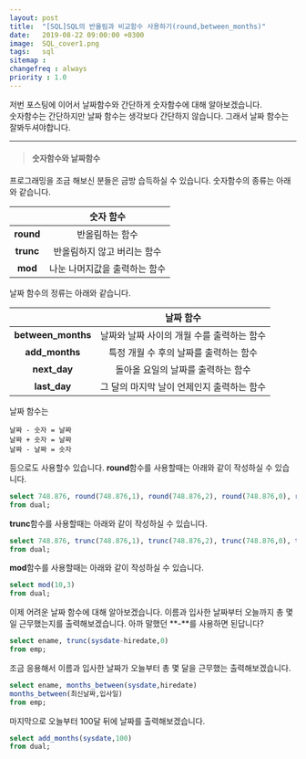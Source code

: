 ```yaml
---
layout: post
title:  "[SQL]SQL의 반올림과 비교함수 사용하기(round,between_months)"
date:   2019-08-22 09:00:00 +0300
image:  SQL_cover1.png
tags:   sql
sitemap :
changefreq : always
priority : 1.0
---
```



저번 포스팅에 이어서 날짜함수와 간단하게 숫자함수에 대해 알아보겠습니다.  
숫자함수는 간단하지만 날짜 함수는 생각보다 간단하지 않습니다. 그래서 날짜 함수는 잘봐두셔야합니다.  

--------


> #### 숫자함수와 날짜함수  

프로그래밍을 조금 해보신 분들은 금방 습득하실 수 있습니다. 숫자함수의 종류는 아래와 같습니다.  

|<center></center>|<center>숫자 함수</center>| 
|:--------:|:--------:|
|**round**|<center>반올림하는 함수</center>|
|**trunc**|<center>반올림하지 않고 버리는 함수</center>| 
|**mod**|<center>나눈 나머지값을 출력하는 함수</center>|


날짜 함수의 정류는 아래와 같습니다.  

|<center></center>|<center>날짜 함수</center>| 
|:--------:|:--------:|
|**between_months**|<center>날짜와 날짜 사이의 개월 수를 출력하는 함수</center>|
|**add_months**|<center>특정 개월 수 후의 날짜를 출력하는 함수</center>| 
|**next_day**|<center> 돌아올 요일의 날짜를 출력하는 함수</center>|
|**last_day**|<center>그 달의 마지막 날이 언제인지 출력하는 함수</center>|

날짜 함수는 

    날짜 - 숫자 = 날짜  
    날짜 + 숫자 = 날짜  
    날짜 - 날짜 = 숫자  

등으로도 사용할수 있습니다. 
**round**함수를 사용할때는 아래와 같이 작성하실 수 있습니다.

```sql
select 748.876, round(748.876,1), round(748.876,2), round(748.876,0), round(748.876,-1)  
from dual;
```

**trunc**함수를 사용할때는 아래와 같이 작성하실 수 있습니다.

```sql
select 748.876, trunc(748.876,1), trunc(748.876,2), trunc(748.876,0), trunc(748.876,-1)  
from dual;
```  

**mod**함수를 사용할때는 아래와 같이 작성하실 수 있습니다.

```sql
select mod(10,3)
from dual;
```

이제 어려운 날짜 함수에 대해 알아보겠습니다. 이름과 입사한 날짜부터 오늘까지 총 몇일 근무했는지를 출력해보겠습니다. 아까 말했던 **-**를 사용하면 된답니다?

```sql
select ename, trunc(sysdate-hiredate,0)
from emp;
```

조금 응용해서 이름과 입사한 날짜가 오늘부터 총 몇 달을 근무했는 출력해보겠습니다.

```sql
select ename, months_between(sysdate,hiredate)
months_between(최신날짜,입사일)
from emp;
```

마지막으로 오늘부터 100달 뒤에 날짜를 출력해보겠습니다.

```sql
select add_months(sysdate,100)
from dual;
```


